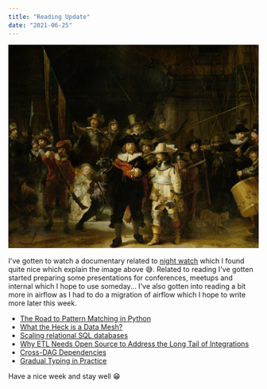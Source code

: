 ```yaml
---
title: "Reading Update"
date: "2021-06-25"
---
```


![Night Watch by Rembrandt](./night_watch.jpg)

I've gotten to watch a documentary related to [night watch](https://www.rijksmuseum.nl/en/stories/operation-night-watch/story/night-watch-the-missing-pieces) which I found quite nice which explain the image above 😅. Related to reading I've gotten started preparing some presentations for conferences, meetups and internal which I hope to use someday... I've also gotten into reading a bit more in airflow as I had to do a migration of airflow which I hope to write more later this week.


* [The Road to Pattern Matching in Python](https://www.youtube.com/watch?v=NYUXNRswe6k&list=PL2Uw4_HvXqvYk1Y5P8kryoyd83L_0Uk5K&index=36)
* [What the Heck is a Data Mesh?](https://cnr.sh/essays/what-the-heck-data-mesh)
* [Scaling relational SQL databases](https://stribny.name/blog/2020/07/scaling-relational-sql-databases/)
* [Why ETL Needs Open Source to Address the Long Tail of Integrations](https://www.dataversity.net/why-etl-needs-open-source-to-address-the-long-tail-of-integrations/#)
* [Cross-DAG Dependencies](https://www.astronomer.io/guides/cross-dag-dependencies)
* [Gradual Typing in Practice](https://www.youtube.com/watch?v=Lj_9TyT3V98)


Have a nice week and stay well 😁